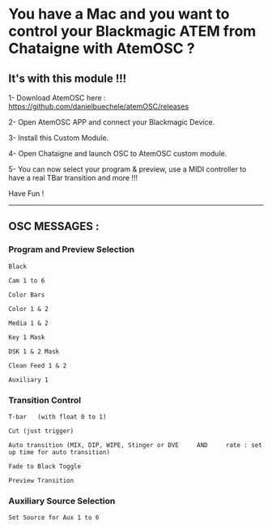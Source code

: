 # You have a Mac and you want to control your Blackmagic ATEM from Chataigne with AtemOSC ?

## It's with this module !!!

1- Download AtemOSC here : https://github.com/danielbuechele/atemOSC/releases

2- Open AtemOSC APP and connect your Blackmagic Device.

3- Install this Custom Module.

4- Open Chataigne and launch OSC to AtemOSC custom module.

5- You can now select your program & preview, use a MIDI controller to have a real TBar transition and more !!!

Have Fun !

______________________________________________

## OSC MESSAGES :

### Program and Preview Selection

    Black

    Cam 1 to 6

    Color Bars

    Color 1 & 2

    Media 1 & 2

    Key 1 Mask

    DSK 1 & 2 Mask

    Clean Feed 1 & 2

    Auxiliary 1


### Transition Control

    T-bar	(with float 0 to 1)
    
    Cut (just trigger)
    
    Auto transition (MIX, DIP, WIPE, Stinger or DVE 	AND 	rate : set up time for auto transition)
    
    Fade to Black Toggle
    
    Preview Transition

### Auxiliary Source Selection

    Set Source for Aux 1 to 6
